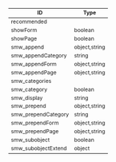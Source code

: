 <table class="schema-table" style="font-size: 0.75em; word-wrap: break-word;">
   <thead>
       <tr>
           <th>ID</th>
           <th>Type</th>
       </tr>
   </thead>
   <tbody>
       <tr>
           <td class="schema-propertyName">recommended</td>
           <td class="schema-type"></td>
       </tr>
       <tr>
           <td class="schema-propertyName">showForm</td>
           <td class="schema-type">boolean</td>
       </tr>
       <tr>
           <td class="schema-propertyName">showPage</td>
           <td class="schema-type">boolean</td>
       </tr>
       <tr>
           <td class="schema-propertyName">smw_append</td>
           <td class="schema-type">object,string</td>
       </tr>
       <tr>
           <td class="schema-propertyName">smw_appendCategory</td>
           <td class="schema-type">string</td>
       </tr>
       <tr>
           <td class="schema-propertyName">smw_appendForm</td>
           <td class="schema-type">object,string</td>
       </tr>
       <tr>
           <td class="schema-propertyName">smw_appendPage</td>
           <td class="schema-type">object,string</td>
       </tr>
       <tr>
           <td class="schema-propertyName">smw_categories</td>
           <td class="schema-type"></td>
       </tr>
       <tr>
           <td class="schema-propertyName">smw_category</td>
           <td class="schema-type">boolean</td>
       </tr>
       <tr>
           <td class="schema-propertyName">smw_display</td>
           <td class="schema-type">string</td>
       </tr>
       <tr>
           <td class="schema-propertyName">smw_prepend</td>
           <td class="schema-type">object,string</td>
       </tr>
       <tr>
           <td class="schema-propertyName">smw_prependCategory</td>
           <td class="schema-type">string</td>
       </tr>
       <tr>
           <td class="schema-propertyName">smw_prependForm</td>
           <td class="schema-type">object,string</td>
       </tr>
       <tr>
           <td class="schema-propertyName">smw_prependPage</td>
           <td class="schema-type">object,string</td>
       </tr>
       <tr>
           <td class="schema-propertyName">smw_subobject</td>
           <td class="schema-type">boolean</td>
       </tr>
       <tr>
           <td class="schema-propertyName">smw_subobjectExtend</td>
           <td class="schema-type">object</td>
       </tr>
   </tbody>
</table>
